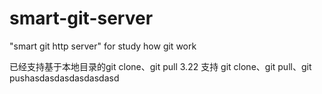 # smart-git-server
"smart git http server"  for study how git work

已经支持基于本地目录的git clone、git pull
3.22 支持 git clone、git pull、git pushasdasdasdasdasdasd
